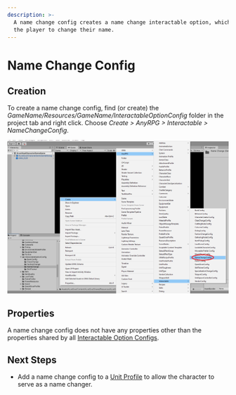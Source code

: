 ```yaml
---
description: >-
  A name change config creates a name change interactable option, which allows
  the player to change their name.
---
```


# Name Change Config

## Creation

To create a name change config, find (or create) the _GameName/Resources/GameName/InteractableOptionConfig_ folder in the project tab and right click.  Choose _Create > AnyRPG > Interactable > NameChangeConfig_.

![](../../.gitbook/assets/image.png)

## Properties

A name change config does not have any properties other than the properties shared by all [Interactable Option Configs](./#properties).

## Next Steps

* Add a name change config to a [Unit Profile](../unit-profile.md) to allow the character to serve as a name changer.
